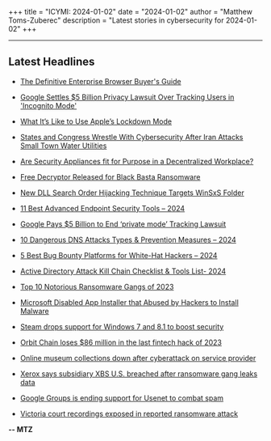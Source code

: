 +++
title = "ICYMI: 2024-01-02"
date = "2024-01-02"
author = "Matthew Toms-Zuberec"
description = "Latest stories in cybersecurity for 2024-01-02"
+++

---------------------------------------------------------------------------
## Latest Headlines
- [The Definitive Enterprise Browser Buyer's Guide](https://thehackernews.com/2024/01/the-definitive-enterprise-browser.html)

- [Google Settles $5 Billion Privacy Lawsuit Over Tracking Users in 'Incognito Mode'](https://thehackernews.com/2024/01/google-settles-5-billion-privacy.html)

- [What It’s Like to Use Apple’s Lockdown Mode](https://www.wired.com/story/apple-lockdown-mode-hands-on/)

- [States and Congress Wrestle With Cybersecurity After Iran Attacks Small Town Water Utilities](https://www.securityweek.com/states-and-congress-wrestle-with-cybersecurity-after-iran-attacks-small-town-water-utilities/)

- [Are Security Appliances fit for Purpose in a Decentralized Workplace?](https://www.securityweek.com/are-security-appliances-fit-for-purpose-in-a-decentralized-workplace/)

- [Free Decryptor Released for Black Basta Ransomware](https://www.securityweek.com/free-decryptor-released-for-black-basta-ransomware/)

- [New DLL Search Order Hijacking Technique Targets WinSxS Folder](https://www.securityweek.com/new-dll-search-order-hijacking-technique-targets-winsxs-folder/)

- [11 Best Advanced Endpoint Security Tools – 2024](https://cybersecuritynews.com/endpoint-security-tools/)

- [Google Pays $5 Billion to End ‘private mode’ Tracking Lawsuit](https://cybersecuritynews.com/google-pays-5-billion/)

- [10 Dangerous DNS Attacks Types & Prevention Measures – 2024](https://cybersecuritynews.com/dns-attacks/)

- [5 Best Bug Bounty Platforms for White-Hat Hackers – 2024](https://cybersecuritynews.com/bug-bounty-platforms/)

- [Active Directory Attack Kill Chain Checklist & Tools List- 2024](https://cybersecuritynews.com/active-directory-checklist/)

- [Top 10 Notorious Ransomware Gangs of 2023](https://cybersecuritynews.com/notorious-ransomware-gangs-2023/)

- [Microsoft Disabled App Installer that Abused by Hackers to Install Malware](https://cybersecuritynews.com/microsoft-disabled-app-installe/)

- [Steam drops support for Windows 7 and 8.1 to boost security](https://www.bleepingcomputer.com/news/security/steam-drops-support-for-windows-7-and-81-to-boost-security/)

- [Orbit Chain loses $86 million in the last fintech hack of 2023](https://www.bleepingcomputer.com/news/security/orbit-chain-loses-86-million-in-the-last-fintech-hack-of-2023/)

- [Online museum collections down after cyberattack on service provider](https://www.bleepingcomputer.com/news/security/online-museum-collections-down-after-cyberattack-on-service-provider/)

- [Xerox says subsidiary XBS U.S. breached after ransomware gang leaks data](https://www.bleepingcomputer.com/news/security/xerox-says-subsidiary-xbs-us-breached-after-ransomware-gang-leaks-data/)

- [Google Groups is ending support for Usenet to combat spam](https://www.bleepingcomputer.com/news/google/google-groups-is-ending-support-for-usenet-to-combat-spam/)

- [Victoria court recordings exposed in reported ransomware attack](https://www.bleepingcomputer.com/news/security/victoria-court-recordings-exposed-in-reported-ransomware-attack/)

**-- MTZ**
